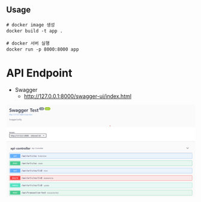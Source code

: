 

## Usage


```
# docker image 생성
docker build -t app .

# docker 서버 실행
docker run -p 8000:8000 app
```

# API Endpoint

- Swagger
  - http://127.0.0.1:8000/swagger-ui/index.html

<img src="./asset/img/capture.png"/>
